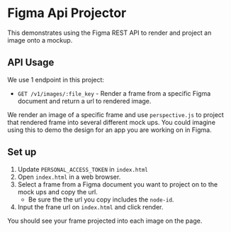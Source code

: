 # Figma Api Projector

This demonstrates using the Figma REST API to render and project an
image onto a mockup.

## API Usage

We use 1 endpoint in this project:

- `GET /v1/images/:file_key` - Render a frame from a specific Figma document and return a url to 
rendered image.

We render an image of a specific frame and use `perspective.js` to project that rendered
frame into several different mock ups. You could imagine using this to demo the design
for an app you are working on in Figma. 
 
## Set up

1. Update `PERSONAL_ACCESS_TOKEN` in `index.html`
2. Open `index.html` in a web browser.
3. Select a frame from a Figma document you want to project on to the mock ups and copy the url. 
    - Be sure the the url you copy includes the `node-id`. 
4. Input the frane url on `index.html` and click render.

You should see your frame projected into each image on the page.
